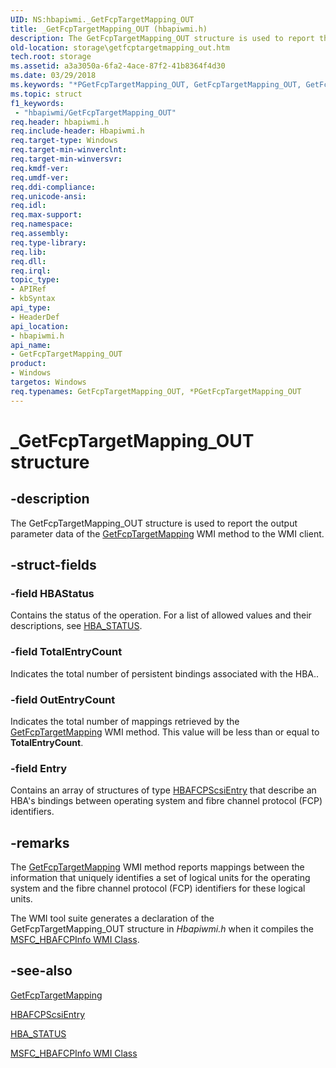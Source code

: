 ```yaml
---
UID: NS:hbapiwmi._GetFcpTargetMapping_OUT
title: _GetFcpTargetMapping_OUT (hbapiwmi.h)
description: The GetFcpTargetMapping_OUT structure is used to report the output parameter data of the GetFcpTargetMapping WMI method to the WMI client.
old-location: storage\getfcptargetmapping_out.htm
tech.root: storage
ms.assetid: a3a3050a-6fa2-4ace-87f2-41b8364f4d30
ms.date: 03/29/2018
ms.keywords: "*PGetFcpTargetMapping_OUT, GetFcpTargetMapping_OUT, GetFcpTargetMapping_OUT structure [Storage Devices], PGetFcpTargetMapping_OUT, PGetFcpTargetMapping_OUT structure pointer [Storage Devices], _GetFcpTargetMapping_OUT, hbapiwmi/GetFcpTargetMapping_OUT, hbapiwmi/PGetFcpTargetMapping_OUT, storage.getfcptargetmapping_out, structs-Fibre_ab6aca55-bb7c-4983-863c-de94e835a600.xml"
ms.topic: struct
f1_keywords:
 - "hbapiwmi/GetFcpTargetMapping_OUT"
req.header: hbapiwmi.h
req.include-header: Hbapiwmi.h
req.target-type: Windows
req.target-min-winverclnt: 
req.target-min-winversvr: 
req.kmdf-ver: 
req.umdf-ver: 
req.ddi-compliance: 
req.unicode-ansi: 
req.idl: 
req.max-support: 
req.namespace: 
req.assembly: 
req.type-library: 
req.lib: 
req.dll: 
req.irql: 
topic_type:
- APIRef
- kbSyntax
api_type:
- HeaderDef
api_location:
- hbapiwmi.h
api_name:
- GetFcpTargetMapping_OUT
product:
- Windows
targetos: Windows
req.typenames: GetFcpTargetMapping_OUT, *PGetFcpTargetMapping_OUT
---
```


# _GetFcpTargetMapping_OUT structure


## -description


The GetFcpTargetMapping_OUT structure is used to report the output parameter data of the <a href="https://docs.microsoft.com/windows-hardware/drivers/storage/getfcptargetmapping">GetFcpTargetMapping</a> WMI method to the WMI client. 


## -struct-fields




### -field HBAStatus

Contains the status of the operation. For a list of allowed values and their descriptions, see <a href="https://docs.microsoft.com/windows-hardware/drivers/storage/hba-status">HBA_STATUS</a>. 


### -field TotalEntryCount

Indicates the total number of persistent bindings associated with the HBA..


### -field OutEntryCount

Indicates the total number of mappings retrieved by the <a href="https://docs.microsoft.com/windows-hardware/drivers/storage/getfcptargetmapping">GetFcpTargetMapping</a> WMI method. This value will be less than or equal to <b>TotalEntryCount</b>. 


### -field Entry

Contains an array of structures of type <a href="https://docs.microsoft.com/windows-hardware/drivers/ddi/content/hbapiwmi/ns-hbapiwmi-_hbafcpscsientry">HBAFCPScsiEntry</a> that describe an HBA's bindings between operating system and fibre channel protocol (FCP) identifiers. 


## -remarks



The <a href="https://docs.microsoft.com/windows-hardware/drivers/storage/getfcptargetmapping">GetFcpTargetMapping</a> WMI method reports mappings between the information that uniquely identifies a set of logical units for the operating system and the fibre channel protocol (FCP) identifiers for these logical units.

The WMI tool suite generates a declaration of the GetFcpTargetMapping_OUT structure in <i>Hbapiwmi.h </i>when it compiles the <a href="https://docs.microsoft.com/windows-hardware/drivers/storage/msfc-hbafcpinfo-wmi-class">MSFC_HBAFCPInfo WMI Class</a>.




## -see-also




<a href="https://docs.microsoft.com/windows-hardware/drivers/storage/getfcptargetmapping">GetFcpTargetMapping</a>



<a href="https://docs.microsoft.com/windows-hardware/drivers/ddi/content/hbapiwmi/ns-hbapiwmi-_hbafcpscsientry">HBAFCPScsiEntry</a>



<a href="https://docs.microsoft.com/windows-hardware/drivers/storage/hba-status">HBA_STATUS</a>



<a href="https://docs.microsoft.com/windows-hardware/drivers/storage/msfc-hbafcpinfo-wmi-class">MSFC_HBAFCPInfo WMI Class</a>
 

 

